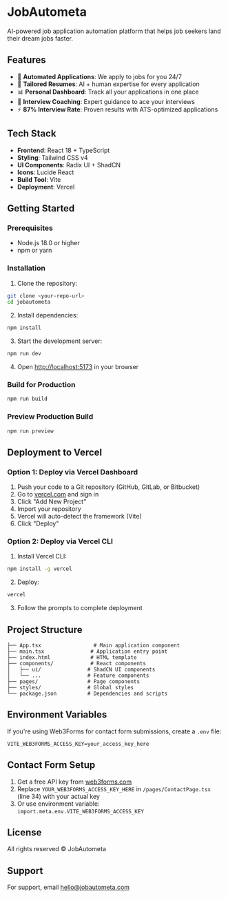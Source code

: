 # JobAutometa

AI-powered job application automation platform that helps job seekers land their dream jobs faster.

## Features

- 🤖 **Automated Applications**: We apply to jobs for you 24/7
- 📝 **Tailored Resumes**: AI + human expertise for every application
- 📊 **Personal Dashboard**: Track all your applications in one place
- 🎯 **Interview Coaching**: Expert guidance to ace your interviews
- ⚡ **87% Interview Rate**: Proven results with ATS-optimized applications

## Tech Stack

- **Frontend**: React 18 + TypeScript
- **Styling**: Tailwind CSS v4
- **UI Components**: Radix UI + ShadCN
- **Icons**: Lucide React
- **Build Tool**: Vite
- **Deployment**: Vercel

## Getting Started

### Prerequisites

- Node.js 18.0 or higher
- npm or yarn

### Installation

1. Clone the repository:
```bash
git clone <your-repo-url>
cd jobautometa
```

2. Install dependencies:
```bash
npm install
```

3. Start the development server:
```bash
npm run dev
```

4. Open [http://localhost:5173](http://localhost:5173) in your browser

### Build for Production

```bash
npm run build
```

### Preview Production Build

```bash
npm run preview
```

## Deployment to Vercel

### Option 1: Deploy via Vercel Dashboard

1. Push your code to a Git repository (GitHub, GitLab, or Bitbucket)
2. Go to [vercel.com](https://vercel.com) and sign in
3. Click "Add New Project"
4. Import your repository
5. Vercel will auto-detect the framework (Vite)
6. Click "Deploy"

### Option 2: Deploy via Vercel CLI

1. Install Vercel CLI:
```bash
npm install -g vercel
```

2. Deploy:
```bash
vercel
```

3. Follow the prompts to complete deployment

## Project Structure

```
├── App.tsx                 # Main application component
├── main.tsx               # Application entry point
├── index.html             # HTML template
├── components/            # React components
│   ├── ui/               # ShadCN UI components
│   └── ...               # Feature components
├── pages/                # Page components
├── styles/               # Global styles
└── package.json          # Dependencies and scripts
```

## Environment Variables

If you're using Web3Forms for contact form submissions, create a `.env` file:

```env
VITE_WEB3FORMS_ACCESS_KEY=your_access_key_here
```

## Contact Form Setup

1. Get a free API key from [web3forms.com](https://web3forms.com)
2. Replace `YOUR_WEB3FORMS_ACCESS_KEY_HERE` in `/pages/ContactPage.tsx` (line 34) with your actual key
3. Or use environment variable: `import.meta.env.VITE_WEB3FORMS_ACCESS_KEY`

## License

All rights reserved © JobAutometa

## Support

For support, email hello@jobautometa.com
